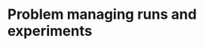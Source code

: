 <properties
	pageTitle="Problem managing runs and experiments"
	description="Problem managing runs and experiments"
	infoBubbleText="Problem managing runs and experiments"
	service="microsoft.machinelearning"
	resource="runs"
	authors="mx-iao"
	ms.author="minxia"
	supportTopicIds="32755220"
	productPesIds="16644"
	cloudEnvironments="public, fairfax, mooncake, usnat, ussec"
	articleId="microsoft.machinelearning.runs.problemmanagingrunsandexperiments"
	selfHelpType="generic"
	ownershipId="AzureML_AzureMachineLearningServices"
/>

# Problem managing runs and experiments
